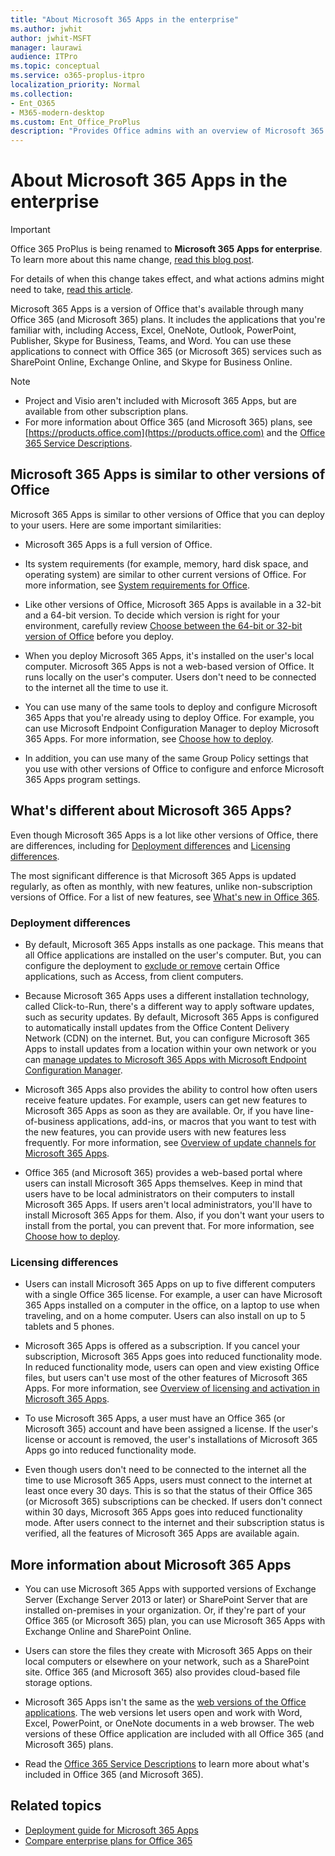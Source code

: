 ```yaml
---
title: "About Microsoft 365 Apps in the enterprise"
ms.author: jwhit
author: jwhit-MSFT
manager: laurawi
audience: ITPro
ms.topic: conceptual
ms.service: o365-proplus-itpro
localization_priority: Normal
ms.collection: 
- Ent_O365
- M365-modern-desktop
ms.custom: Ent_Office_ProPlus
description: "Provides Office admins with an overview of Microsoft 365 Apps, including information about deploying and licensing."
---
```


# About Microsoft 365 Apps in the enterprise

> [!IMPORTANT]
> Office 365 ProPlus is being renamed to **Microsoft 365 Apps for enterprise**. To learn more about this name change, [read this blog post](https://go.microsoft.com/fwlink/p/?linkid=2120533). 
>
> For details of when this change takes effect, and what actions admins might need to take, [read this article](name-change.md).

Microsoft 365 Apps is a version of Office that's available through many Office 365 (and Microsoft 365) plans. It includes the applications that you're familiar with, including Access, Excel, OneNote, Outlook, PowerPoint, Publisher, Skype for Business, Teams, and Word. You can use these applications to connect with Office 365 (or Microsoft 365) services such as SharePoint Online, Exchange Online, and Skype for Business Online. 
  
> [!NOTE]
> - Project and Visio aren't included with Microsoft 365 Apps, but are available from other subscription plans.
> - For more information about Office 365 (and Microsoft 365) plans, see [https://products.office.com](https://products.office.com) and the [Office 365 Service Descriptions](https://docs.microsoft.com/office365/servicedescriptions/office-365-service-descriptions-technet-library). 
  
## Microsoft 365 Apps is similar to other versions of Office
<a name="BKMK_Similar"> </a>

Microsoft 365 Apps is similar to other versions of Office that you can deploy to your users. Here are some important similarities:
  
- Microsoft 365 Apps is a full version of Office.  
    
- Its system requirements (for example, memory, hard disk space, and operating system) are similar to other current versions of Office. For more information, see [System requirements for Office](https://products.office.com/office-resources).
    
- Like other versions of Office, Microsoft 365 Apps is available in a 32-bit and a 64-bit version. To decide which version is right for your environment, carefully review [Choose between the 64-bit or 32-bit version of Office](https://support.office.com/article/Choose-between-the-64-bit-or-32-bit-version-of-Office-2dee7807-8f95-4d0c-b5fe-6c6f49b8d261) before you deploy.
    
- When you deploy Microsoft 365 Apps, it's installed on the user's local computer. Microsoft 365 Apps is not a web-based version of Office. It runs locally on the user's computer. Users don't need to be connected to the internet all the time to use it.
    
- You can use many of the same tools to deploy and configure Microsoft 365 Apps that you're already using to deploy Office. For example, you can use Microsoft Endpoint Configuration Manager to deploy Microsoft 365 Apps. For more information, see [Choose how to deploy](choose-how-to-deploy-office-365-proplus.md#step-1---choose-how-to-deploy).
    
- In addition, you can use many of the same Group Policy settings that you use with other versions of Office to configure and enforce Microsoft 365 Apps program settings. 
    
## What's different about Microsoft 365 Apps?
<a name="BKMK_Different"> </a>

Even though Microsoft 365 Apps is a lot like other versions of Office, there are differences, including for [Deployment differences](about-microsoft-365-apps.md#BKMK_Deployment) and [Licensing differences](about-microsoft-365-apps.md#BKMK_Licensing). 
  
The most significant difference is that Microsoft 365 Apps is updated regularly, as often as monthly, with new features, unlike non-subscription versions of Office. For a list of new features, see [What's new in Office 365](https://support.office.com/article/What-s-new-in-Office-365-95c8d81d-08ba-42c1-914f-bca4603e1426).
  
### Deployment differences
<a name="BKMK_Deployment"> </a>

- By default, Microsoft 365 Apps installs as one package. This means that all Office applications are installed on the user's computer. But, you can configure the deployment to [exclude or remove](overview-of-the-office-2016-deployment-tool.md#BKMK_excludeorremove) certain Office applications, such as Access, from client computers.
    
- Because Microsoft 365 Apps uses a different installation technology, called Click-to-Run, there's a different way to apply software updates, such as security updates. By default, Microsoft 365 Apps is configured to automatically install updates from the Office Content Delivery Network (CDN) on the internet. But, you can configure Microsoft 365 Apps to install updates from a location within your own network or you can [manage updates to Microsoft 365 Apps with Microsoft Endpoint Configuration Manager](manage-office-365-proplus-updates-with-configuration-manager.md).
    
- Microsoft 365 Apps also provides the ability to control how often users receive feature updates. For example, users can get new features to Microsoft 365 Apps as soon as they are available. Or, if you have line-of-business applications, add-ins, or macros that you want to test with the new features, you can provide users with new features less frequently. For more information, see [Overview of update channels for Microsoft 365 Apps](overview-of-update-channels-for-office-365-proplus.md).
    
- Office 365 (and Microsoft 365) provides a web-based portal where users can install Microsoft 365 Apps themselves. Keep in mind that users have to be local administrators on their computers to install Microsoft 365 Apps. If users aren't local administrators, you'll have to install Microsoft 365 Apps for them. Also, if you don't want your users to install from the portal, you can prevent that. For more information, see [Choose how to deploy](choose-how-to-deploy-office-365-proplus.md#step-1---choose-how-to-deploy).
    
### Licensing differences
<a name="BKMK_Licensing"> </a>

- Users can install Microsoft 365 Apps on up to five different computers with a single Office 365 license. For example, a user can have Microsoft 365 Apps installed on a computer in the office, on a laptop to use when traveling, and on a home computer. Users can also install on up to 5 tablets and 5 phones.
    
- Microsoft 365 Apps is offered as a subscription. If you cancel your subscription, Microsoft 365 Apps goes into reduced functionality mode. In reduced functionality mode, users can open and view existing Office files, but users can't use most of the other features of Microsoft 365 Apps. For more information, see [Overview of licensing and activation in Microsoft 365 Apps](overview-of-licensing-and-activation-in-office-365-proplus.md).
    
- To use Microsoft 365 Apps, a user must have an Office 365 (or Microsoft 365) account and have been assigned a license. If the user's license or account is removed, the user's installations of Microsoft 365 Apps go into reduced functionality mode.
    
- Even though users don't need to be connected to the internet all the time to use Microsoft 365 Apps, users must connect to the internet at least once every 30 days. This is so that the status of their Office 365 (or Microsoft 365) subscriptions can be checked. If users don't connect within 30 days, Microsoft 365 Apps goes into reduced functionality mode. After users connect to the internet and their subscription status is verified, all the features of Microsoft 365 Apps are available again.
    
## More information about Microsoft 365 Apps
<a name="BKMK_MoreInfo"> </a>

- You can use Microsoft 365 Apps with supported versions of Exchange Server (Exchange Server 2013 or later) or SharePoint Server that are installed on-premises in your organization. Or, if they're part of your Office 365 (or Microsoft 365) plan, you can use Microsoft 365 Apps with Exchange Online and SharePoint Online.
    
- Users can store the files they create with Microsoft 365 Apps on their local computers or elsewhere on your network, such as a SharePoint site. Office 365 (and Microsoft 365) also provides cloud-based file storage options.
    
- Microsoft 365 Apps isn't the same as the [web versions of the Office applications](https://docs.microsoft.com/office365/servicedescriptions/office-online-service-description/office-online-service-description). The web versions let users open and work with Word, Excel, PowerPoint, or OneNote documents in a web browser. The web versions of these Office application are included with all Office 365 (and Microsoft 365) plans.
    
- Read the [Office 365 Service Descriptions](https://docs.microsoft.com/office365/servicedescriptions/office-365-service-descriptions-technet-library) to learn more about what's included in Office 365 (and Microsoft 365).
    
## Related topics

- [Deployment guide for Microsoft 365 Apps](deployment-guide-for-office-365-proplus.md)
- [Compare enterprise plans for Office 365](https://products.office.com/business/compare-more-office-365-for-business-plans)
